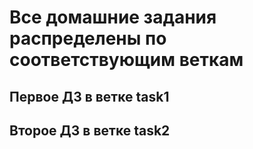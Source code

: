 # Все домашние задания распределены по соответствующим веткам

## Первое ДЗ в ветке task1

## Второе ДЗ в ветке task2
